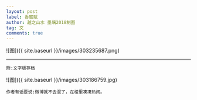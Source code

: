 ```yaml
---
layout: post
label: 香蜜赋
author: 越之山水 墨璃2018制图
tag: 文
comments: true
---
```


![图]({{ site.baseurl }}/images/303235687.png)

---

    附:文字版存档

![图]({{ site.baseurl }}/images/303186759.jpg)

    作者有话要说:微博就不去混了，在楼里凑凑热闹。